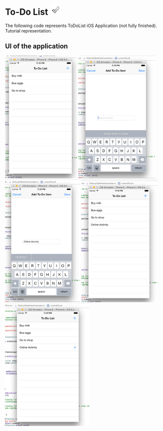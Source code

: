 # To-Do List <img src="https://github.com/KSamardzhiev/ToDoList/blob/master/GitPictures/checked.png" height=35px>
The following code represents ToDoList iOS Application (not fully finished). Tutorial representation.

## UI of the application 
<img src="https://github.com/KSamardzhiev/ToDoList/blob/master/GitPictures/mainModule.png" height=400px>
<img src="https://github.com/KSamardzhiev/ToDoList/blob/master/GitPictures/addItem.png" height=400px>
<img src="https://github.com/KSamardzhiev/ToDoList/blob/master/GitPictures/AddingItem.png" height=400px>
<img src="https://github.com/KSamardzhiev/ToDoList/blob/master/GitPictures/afterAddItem.png" height=400px>
<img src="https://github.com/KSamardzhiev/ToDoList/blob/master/GitPictures/checkedItem.png" height=400px>
